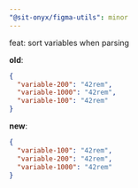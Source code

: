```yaml
---
"@sit-onyx/figma-utils": minor
---
```


feat: sort variables when parsing

**old**:

```json
{
  "variable-200": "42rem",
  "variable-1000": "42rem",
  "variable-100": "42rem"
}
```

**new**:

```json
{
  "variable-100": "42rem",
  "variable-200": "42rem",
  "variable-1000": "42rem"
}
```
